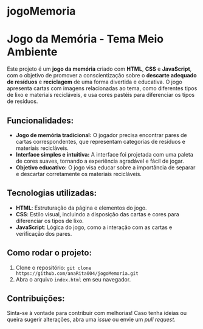 # jogoMemoria

# Jogo da Memória - Tema Meio Ambiente

Este projeto é um **jogo da memória** criado com **HTML**, **CSS** e **JavaScript**, com o objetivo de promover a conscientização sobre o **descarte adequado de resíduos** e **reciclagem** de uma forma divertida e educativa. O jogo apresenta cartas com imagens relacionadas ao tema, como diferentes tipos de lixo e materiais recicláveis, e usa cores pastéis para diferenciar os tipos de resíduos.

## Funcionalidades:
- **Jogo de memória tradicional:** O jogador precisa encontrar pares de cartas correspondentes, que representam categorias de resíduos e materiais recicláveis.
- **Interface simples e intuitiva:** A interface foi projetada com uma paleta de cores suaves, tornando a experiência agradável e fácil de jogar.
- **Objetivo educativo:** O jogo visa educar sobre a importância de separar e descartar corretamente os materiais recicláveis.

## Tecnologias utilizadas:
- **HTML**: Estruturação da página e elementos do jogo.
- **CSS**: Estilo visual, incluindo a disposição das cartas e cores para diferenciar os tipos de lixo.
- **JavaScript**: Lógica do jogo, como a interação com as cartas e verificação dos pares.

## Como rodar o projeto:
1. Clone o repositório: `git clone https://github.com/anaRita004/jogoMemoria.git`
2. Abra o arquivo `index.html` em seu navegador.

## Contribuições:
Sinta-se à vontade para contribuir com melhorias! Caso tenha ideias ou queira sugerir alterações, abra uma *issue* ou envie um *pull request*.
